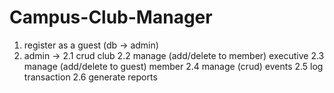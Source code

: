 # Campus-Club-Manager

1. register as a guest (db -> admin)
2. admin ->
 2.1 crud club
 2.2 manage (add/delete to member) executive 
 2.3 manage (add/delete to guest) member
 2.4 manage (crud) events
 2.5 log transaction
 2.6 generate reports